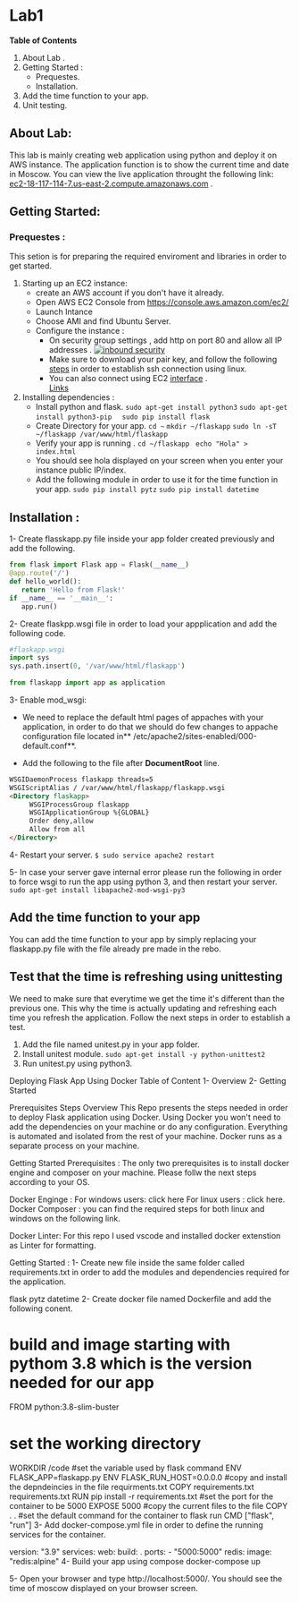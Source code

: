 # Lab1

**Table of Contents**

1. About Lab .
2. Getting Started :
	- Prequestes. 
	- Installation. 
3.  Add the time function to your app.
4. Unit testing. 

## About Lab:
This lab is mainly creating web application using python and deploy it on AWS instance. The application function is to show the current time and date in Moscow. You can view the live application throught the following link: [ec2-18-117-114-7.us-east-2.compute.amazonaws.com](http://ec2-18-117-114-7.us-east-2.compute.amazonaws.com "ec2-18-117-114-7.us-east-2.compute.amazonaws.com") .

## Getting Started: 
### Prequestes :
This setion is for preparing the required enviroment and libraries in order to get started.
1. Starting up an EC2 instance:
	- create an AWS account if you don't have it already.
	- Open AWS EC2 Console from https://console.aws.amazon.com/ec2/
	- Launch Intance
	- Choose AMI and find Ubuntu Server.
	- Configure the instance : 
		- On security group settings , add http on port 80 and allow all IP addresses . [![inbound security](https://miro.medium.com/max/1050/0*GfxWzIlIf9HzXzEO "inbound security")](https://miro.medium.com/max/1050/0*GfxWzIlIf9HzXzEOhttp:// "inbound security")
		- Make sure to download your pair key, and follow the following [steps](https://docs.aws.amazon.com/AWSEC2/latest/UserGuide/ec2-key-pairs.html "steps") in order to establish ssh connection using linux.
		- You can also connect using EC2 [interface](https://docs.aws.amazon.com/AWSEC2/latest/UserGuide/ec2-instance-connect-methods.html "interface") .  
[Links](http://localhost/)
2. Installing dependencies :
	- Install python and flask.
`sudo apt-get install python3`
`sudo apt-get install python3-pip `
` sudo pip install flask`
	- Create Directory for your app.
`cd ~`
`mkdir ~/flaskapp`
`sudo ln -sT ~/flaskapp /var/www/html/flaskapp`
	- Verify your app is running .
	`cd ~/flaskapp `
	`echo "Hola" > index.html`
	- You should see hola displayed on your screen when you enter your instance public IP/index.
	- Add the following module in order to use it for the time function in your app.
`sudo pip install pytz`
`sudo pip install datetime`

## Installation :
1- Create flasskapp.py file inside your app folder created previously and add the following.

```python
from flask import Flask app = Flask(__name__)
@app.route('/') 
def hello_world():
   return 'Hello from Flask!' 
if __name__ == '__main__':
   app.run()
```
2- Create flaskpp.wsgi file in order to load your appplication and add the following code.

```python
#flaskapp.wsgi
import sys 
sys.path.insert(0, '/var/www/html/flaskapp')
  
from flaskapp import app as application

```
3- Enable mod_wsgi:

-  We need to replace the default html pages of appaches with your application, in order to do that we should do few changes to appache configuration file located in**  /etc/apache2/sites-enabled/000-default.conf**.

-  Add the following to the file after **DocumentRoot** line.
	
```html
WSGIDaemonProcess flaskapp threads=5
WSGIScriptAlias / /var/www/html/flaskapp/flaskapp.wsgi  
<Directory flaskapp>
     WSGIProcessGroup flaskapp
     WSGIApplicationGroup %{GLOBAL}
     Order deny,allow
     Allow from all 
</Directory>
```
4- Restart your server. 
`$ sudo service apache2 restart`

5- In case your server gave internal error please run the following in order to force wsgi to run the app using python 3, and then restart your server.
`sudo apt-get install libapache2-mod-wsgi-py3`

## Add the time function to your app
You can add the time function to your app by simply replacing your flaskapp.py file with the file already pre made in the rebo.

## Test that the time is refreshing using unittesting
We need to make sure that everytime we get the time it's different than the previous one. This why the time is actually updating and refreshing each time you refresh the application. Follow the next steps in order to establish  a test. 
1. Add the file named unitest.py in your app folder.
2. Install unitest module.
`sudo apt-get install -y python-unittest2`
2. Run unitest.py using python3.


Deploying Flask App Using Docker
Table of Content
1- Overview 2- Getting Started

Prerequisites
Steps
Overview
This Repo presents the steps needed in order to deploy Flask application using Docker. Using Docker you won't need to add the dependencies on your machine or do any configuration. Everything is automated and isolated from the rest of your machine. Docker runs as a separate process on your machine.

Getting Started
Prerequisites :
The only two prerequisites is to install docker engine and composer on your machine. Please follw the next steps according to your OS.

Docker Enginge :
For windows users: click here
For linux users : click here.
Docker Composer :
you can find the required steps for both linux and windows on the following link.

Docker Linter:
For this repo I used vscode and installed docker extenstion as Linter for formatting.

Getting Started :
1- Create new file inside the same folder called requirements.txt in order to add the modules and dependencies required for the application.

flask
pytz
datetime
2- Create docker file named Dockerfile and add the following conent.

# build and image starting with pythom 3.8 which is the version needed for our app
FROM python:3.8-slim-buster
# set the working directory
WORKDIR /code
#set the variable used by flask command
ENV FLASK_APP=flaskapp.py
ENV FLASK_RUN_HOST=0.0.0.0
#copy and install the depndeincies in the file requirments.txt
COPY requirements.txt requirements.txt
RUN pip install -r requirements.txt
#set the port for the container to be 5000
EXPOSE 5000
#copy the current files to the file 
COPY . .
#set the default command for the container to flask run 
CMD ["flask", "run"]
3- Add docker-compose.yml file in order to define the running services for the container.

version: "3.9"
services:
  web:
    build: .
    ports:
      - "5000:5000"
  redis:
    image: "redis:alpine"
4- Build your app using compose docker-compose up

5- Open your browser and type http://localhost:5000/. You should see the time of moscow displayed on your browser screen.




